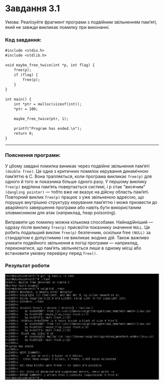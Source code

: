 # Завдання 3.1
Умова: Реалізуйте фрагмент програми з подвійним звільненням пам’яті, який не завжди викликає помилку при виконанні.

### Код завдання:
```
#include <stdio.h>
#include <stdlib.h>

void maybe_free_twice(int *p, int flag) {
    free(p);
    if (flag) {
        free(p);
    }
}

int main() {
    int *ptr = malloc(sizeof(int));
    *ptr = 100;

    maybe_free_twice(ptr, 1); 

    printf("Program has ended.\n");
    return 0;
}
```

---

### Пояснення програми:
У цбому завдані помилка виникає через подвійне звільнення пам’яті `(double free)`. Це одна з критичних помилок керування динамічною пам’яттю в C. Вона трапляється, коли програма викликає `free(p)` для одного й того ж показника більше одного разу. У першому виклику `free(p)` виділена пам’ять повертається системі, і p стає "висячим" `(dangling pointer)` — тобто вже не вказує на дійсну область пам’яті. Повторний виклик `free(p)` працює з уже звільненою адресою, що порушує внутрішню структуру керування пам’яттю і може призвести до аварійного завершення програми або навіть бути використаним зловмисником для атак (наприклад, heap poisoning).

Виправити цю помилку можна кількома способами. Найнадійніший — одразу після виклику `free(p)` присвоїти показнику значення `NULL`. Це робить подальший виклик `free(p)` безпечним, оскільки free `(NULL)` за стандартом є допустимим і не викликає жодних дій. Також важливо уникати подвійного звільнення в логіці програми — наприклад, переконатися, що пам’ять звільняється лише в одному місці або встановити умовну перевірку перед `free().`

### Результат роботи
![task](https://github.com/tori-dn/ASPZ/blob/main/%D0%9F%D1%80%D0%B0%D0%BA%D1%82%D0%B8%D1%87%D0%BD%D0%B0%205/task.png)


